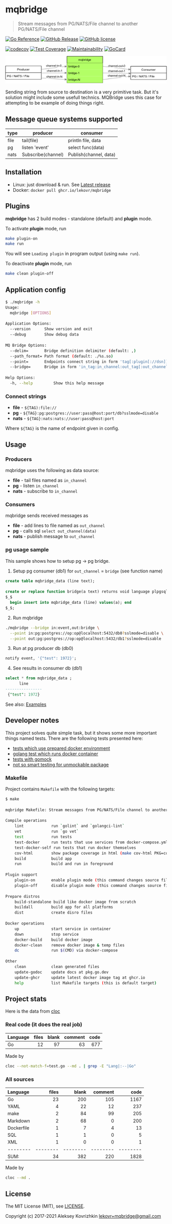 # mqbridge

> Stream messages from PG/NATS/File channel to another PG/NATS/File channel

[![Go Reference][ref1]][ref2]
 [![GitHub Release][gr1]][gr2]
 [![GitHub license][gl1]][gl2]

[![codecov][cc1]][cc2]
 [![Test Coverage][cct1]][cct2]
 [![Maintainability][ccm1]][ccm2]
 [![GoCard][gc1]][gc2]

[cct1]: https://api.codeclimate.com/v1/badges/0f7f2d4314b28b45e333/test_coverage
[cct2]: https://codeclimate.com/github/LeKovr/mqbridge/test_coverage
[ccm1]: https://api.codeclimate.com/v1/badges/0f7f2d4314b28b45e333/maintainability
[ccm2]: https://codeclimate.com/github/LeKovr/mqbridge/maintainability
[ref1]: https://pkg.go.dev/badge/github.com/LeKovr/mqbridge.svg
[ref2]: https://pkg.go.dev/github.com/LeKovr/mqbridge
[cc1]: https://codecov.io/gh/LeKovr/mqbridge/branch/master/graph/badge.svg
[cc2]: https://codecov.io/gh/LeKovr/mqbridge
[gc1]: https://goreportcard.com/badge/github.com/LeKovr/mqbridge
[gc2]: https://goreportcard.com/report/github.com/LeKovr/mqbridge
[gr1]: https://img.shields.io/github/release/LeKovr/mqbridge.svg
[gr2]: https://github.com/LeKovr/mqbridge/releases
[gl1]: https://img.shields.io/github/license/LeKovr/mqbridge.svg
[gl2]: https://github.com/LeKovr/mqbridge/blob/master/LICENSE

![Data flow](draw.io.dia.png)

Sending string from source to destination is a very primitive task. But it's solution might include some usefull technics. MQBridge uses this case for attempting to be example of doing things right.

## Message queue systems supported

  type | producer | consumer
-------|----------|----------
 file  | tail(file) | println file, data
  pg   | listen 'event' | select func(data)
  nats | Subscribe(channel) | Publish(channel, data)

## Installation

* Linux: just download & run. See [Latest release](https://github.com/LeKovr/mqbridge/releases/latest)
* Docker: `docker pull ghcr.io/lekovr/mqbridge`

## Plugins

**mqbridge** has 2 build modes - standalone (default) and **plugin** mode.

To activate **plugin** mode, run

```sh
make plugin-on
make run
```

You will see `Loading plugin` in program output (using `make run`).

To deactivate **plugin** mode, run

```sh
make clean plugin-off
```

## Application config

```sh
$ ./mqbridge -h
Usage:
  mqbridge [OPTIONS]

Application Options:
  --version      Show version and exit
  --debug        Show debug data

MQ Bridge Options:
  --delim=       Bridge definition delimiter (default: ,)
  --path_format= Path format (default: ./%s.so)
  --point=       Endpoints connect string in form 'tag[:plugin[://dsn]]' (default: io:file)
  --bridge=      Bridge in form 'in_tag:in_channel:out_tag[:out_channel]' (default: io:src.txt,io:dst.txt)

Help Options:
  -h, --help         Show this help message
```

### Connect strings

* **file** - `${TAG):file://`
* **pg** - `${TAG}:pg:postgres://user:pass@host:port/db?sslmode=disable`
* **nats** - `${TAG}:nats:nats://user:pass@host:port`

Where `${TAG}` is the name of endpoint given in config.

## Usage

### Producers

mqbridge uses the following as data source:

* **file** - tail files named as `in_channel`
* **pg** - listen `in_channel`
* **nats** - subscribe to `in_channel`

### Consumers

mqbridge sends received messages as

* **file** - add lines to file named as `out_channel`
* **pg** - calls sql `select out_channel(data)`
* **nats** - publish message to `out_channel`

### pg usage sample

This sample shows how to setup pg -> pg bridge.

1. Setup pg consumer (db1) for `out_channel` = `bridge` (see function name)

```sql
create table mqbridge_data (line text);

create or replace function bridge(a text) returns void language plpgsql as
$_$ 
  begin insert into mqbridge_data (line) values(a); end 
$_$;
```

2. Run mqbridge

```sh
./mqbridge --bridge in:event,out:bridge \
  --point in:pg:postgres://op:op@localhost:5432/db0?sslmode=disable \
  --point out:pg:postgres://op:op@localhost:5432/db1?sslmode=disable
```

3. Run at pg producer db (db0)

```sql
notify event, '{"test": 1972}';
```

4. See results in consumer db (db1)

```sql
select * from mqbridge_data ;
      line     
----------------
 {"test": 1972}
```

See also: [Examples](examples/)

## Developer notes

This project solves quite simple task, but it shows some more important things named tests.
There are the following tests presented here:

* [tests which use prepared docker environment](Makefile#L86)
* [golang test which runs docker container](plugins/pg/docker_test.go)
* [tests with gomock](plugins/nats/nats_test.go)
* [not so smart testing for unmockable package](plugins/pg/pg_test.go#L31)

### Makefile

Project contains `Makefile` with the following targets:

```bash
$ make

mqbridge Makefile: Stream messages from PG/NATS/File channel to another PG/NATS/File channel

Compile operations
    lint            run `golint` and `golangci-lint`
    vet             run `go vet`
    test            run tests
    test-docker     run tests that use services from docker-compose.yml
    test-docker-self run tests that run docker themselves
    cov-html        show package coverage in html (make cov-html PKG=counter)
    build           build app
    run             build and run in foreground

Plugin support
    plugin-on       enable plugin mode (this command changes source files)
    plugin-off      disable plugin mode (this command changes source files back)

Prepare distros
    build-standalone build like docker image from scratch
    buildall        build app for all platforms
    dist            create disro files

Docker operations
    up              start service in container
    down            stop service
    docker-build    build docker image
    docker-clean    remove docker image & temp files
    dc              run $(CMD) via docker-compose

Other
    clean           clean generated files
    update-godoc    update docs at pkg.go.dev
    update-ghcr     update latest docker image tag at ghcr.io
    help            list Makefile targets (this is default target)

```

## Project stats

Here is the data from [cloc](https://github.com/AlDanial/cloc)

### Real code (it does the real job)

Language|files|blank|comment|code
:-------|-------:|-------:|-------:|-------:
Go |12|97|63|677

Made by

```bash
cloc --not-match-f=test.go --md . | grep -E "Lang|:--|Go"
```

### All sources

Language|files|blank|comment|code
:-------|-------:|-------:|-------:|-------:
Go|23|200|105|1167
YAML|4|22|12|237
make|2|84|99|205
Markdown|2|68|0|200
Dockerfile|1|7|4|13
SQL|1|1|0|5
XML|1|0|0|1
--------|--------|--------|--------|--------
SUM:|34|382|220|1828

Made by

```bash
cloc --md .
```

## License

The MIT License (MIT), see [LICENSE](LICENSE).

Copyright (c) 2017-2021 Aleksey Kovrizhkin <lekovr+mqbridge@gmail.com>
